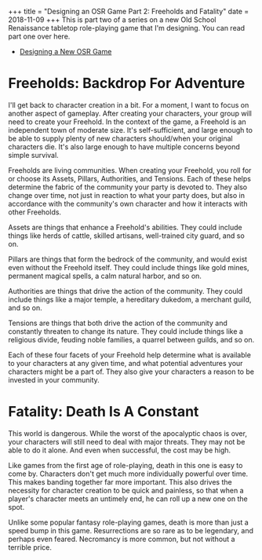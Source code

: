 +++
title = "Designing an OSR Game Part 2: Freeholds and Fatality"
date = 2018-11-09
+++
This is part two of a series on a new Old School Renaissance tabletop role-playing game that I'm designing. You can read part one over here.

* [Designing a New OSR Game](@/blog/designing-a-new-osr-game.md)

# Freeholds: Backdrop For Adventure

I'll get back to character creation in a bit. For a moment, I want to focus on another aspect of gameplay. After creating your characters, your group will need to create your Freehold. In the context of the game, a Freehold is an independent town of moderate size. It's self-sufficient, and large enough to be able to supply plenty of new characters should/when your original characters die. It's also large enough to have multiple concerns beyond simple survival.

Freeholds are living communities. When creating your Freehold, you roll for or choose its Assets, Pillars, Authorities, and Tensions. Each of these helps determine the fabric of the community your party is devoted to. They also change over time, not just in reaction to what your party does, but also in accordance with the community's own character and how it interacts with other Freeholds.

Assets are things that enhance a Freehold's abilities. They could include things like herds of cattle, skilled artisans, well-trained city guard, and so on.

Pillars are things that form the bedrock of the community, and would exist even without the Freehold itself. They could include things like gold mines, permanent magical spells, a calm natural harbor, and so on.

Authorities are things that drive the action of the community. They could include things like a major temple, a hereditary dukedom, a merchant guild, and so on.

Tensions are things that both drive the action of the community and constantly threaten to change its nature. They could include things like a religious divide, feuding noble families, a quarrel between guilds, and so on.

Each of these four facets of your Freehold help determine what is available to your characters at any given time, and what potential adventures your characters might be a part of. They also give your characters a reason to be invested in your community.

# Fatality: Death Is A Constant

This world is dangerous. While the worst of the apocalyptic chaos is over, your characters will still need to deal with major threats. They may not be able to do it alone. And even when successful, the cost may be high.

Like games from the first age of role-playing, death in this one is easy to come by. Characters don't get much more individually powerful over time. This makes banding together far more important. This also drives the necessity for character creation to be quick and painless, so that when a player's character meets an untimely end, he can roll up a new one on the spot.

Unlike some popular fantasy role-playing games, death is more than just a speed bump in this game. Resurrections are so rare as to be legendary, and perhaps even feared. Necromancy is more common, but not without a terrible price.

